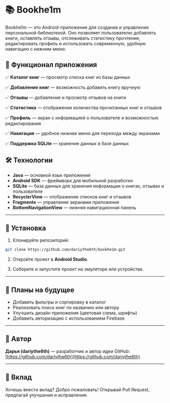 # 📚 Bookhe1m

Bookhe1m — это Android-приложение для создания и управления персональной библиотекой. Оно позволяет пользователю добавлять книги, оставлять отзывы, отслеживать статистику прочтения, редактировать профиль и использовать современную, удобную навигацию с нижним меню.

## 🚀 Функционал приложения

✅ **Каталог книг** — просмотр списка книг из базы данных

✅ **Добавление книг** — возможность добавить книгу вручную

✅ **Отзывы** — добавление и просмотр отзывов на книги

✅ **Статистика** — отображение количества прочитанных книг и отзывов

✅ **Профиль** — экран с информацией о пользователе и возможностью редактирования

✅ **Навигация** — удобное нижнее меню для перехода между экранами

✅ **Поддержка SQLite** — хранение данных в базе данных

## 🛠️ Технологии

* **Java** — основной язык приложения
* **Android SDK** — фреймворк для мобильной разработки
* **SQLite** — база данных для хранения информации о книгах, отзывах и пользователе
* **RecyclerView** — отображение списков книг и отзывов
* **Fragments** — управление экранами приложения
* **BottomNavigationView** — нижняя навигационная панель

---

## 💾 Установка

1. Клонируйте репозиторий:

```bash
git clone https://github.com/dariythe6th/bookhe1m.git
```

2. Откройте проект в **Android Studio**.

3. Соберите и запустите проект на эмуляторе или устройстве.

---

## 📝 Планы на будущее

* Добавить фильтры и сортировку в каталог
* Реализовать поиск книг по названию или автору
* Улучшить дизайн приложения (цветовая схема, шрифты)
* Добавить авторизацию с использованием Firebase

---

## 🌟 Автор

**Дарья (dariythe6th)** — разработчик и автор идеи
GitHub: [https://github.com/dariythe6th](https://github.com/dariythe6th)

---

## 🤝 Вклад

Хочешь внести вклад? Добро пожаловать! Открывай Pull Request, предлагай улучшения и исправления.
